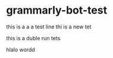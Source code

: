# grammarly-bot-test

this is a a a test line
thi is a new tet


this is a duble run tets


hlalo wordd
